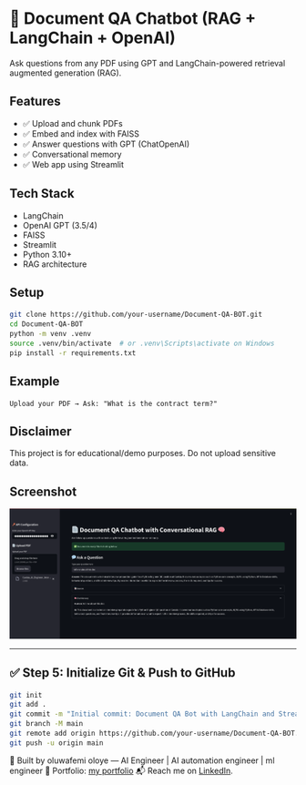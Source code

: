 # 🧠 Document QA Chatbot (RAG + LangChain + OpenAI)

Ask questions from any PDF using GPT and LangChain-powered retrieval augmented generation (RAG).

##  Features
- ✅ Upload and chunk PDFs
- ✅ Embed and index with FAISS
- ✅ Answer questions with GPT (ChatOpenAI)
- ✅ Conversational memory
- ✅ Web app using Streamlit

##  Tech Stack
- LangChain
- OpenAI GPT (3.5/4)
- FAISS
- Streamlit
- Python 3.10+
- RAG architecture

##  Setup

```bash
git clone https://github.com/your-username/Document-QA-BOT.git
cd Document-QA-BOT
python -m venv .venv
source .venv/bin/activate  # or .venv\Scripts\activate on Windows
pip install -r requirements.txt
```


## Example

    Upload your PDF → Ask: "What is the contract term?"

## Disclaimer

This project is for educational/demo purposes. Do not upload sensitive data.

## Screenshot

![AIt Text](image.png)


---

## ✅ Step 5: Initialize Git & Push to GitHub

```bash
git init
git add .
git commit -m "Initial commit: Document QA Bot with LangChain and Streamlit"
git branch -M main
git remote add origin https://github.com/your-username/Document-QA-BOT.git
git push -u origin main
```


👤 Built by oluwafemi oloye — AI Engineer | AI automation engineer | ml engineer
💼 Portfolio: [my portfolio](https://femi-oloye.github.io/Portfolio/)
📬 Reach me on [LinkedIn](https://www.linkedin.com/in/oluwafemi-oloye-a3b772353/).
